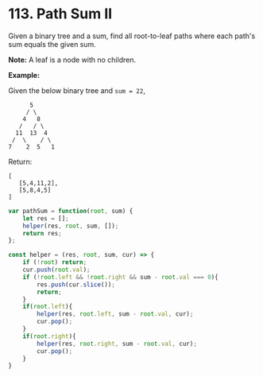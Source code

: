 # 113. Path Sum II

Given a binary tree and a sum, find all root-to-leaf paths where each path's sum equals the given sum.

**Note:** A leaf is a node with no children.

**Example:**

Given the below binary tree and `sum = 22`,

```text
      5
     / \
    4   8
   /   / \
  11  13  4
 /  \    / \
7    2  5   1
```

Return:

```text
[
   [5,4,11,2],
   [5,8,4,5]
]
```

```javascript
var pathSum = function(root, sum) {
    let res = [];
    helper(res, root, sum, []);
    return res;
};

const helper = (res, root, sum, cur) => {
    if (!root) return;
    cur.push(root.val);
    if (!root.left && !root.right && sum - root.val === 0){
        res.push(cur.slice());
        return;
    }
    if(root.left){
        helper(res, root.left, sum - root.val, cur);
        cur.pop();
    }
    if(root.right){
        helper(res, root.right, sum - root.val, cur);
        cur.pop();
    }
}
```

